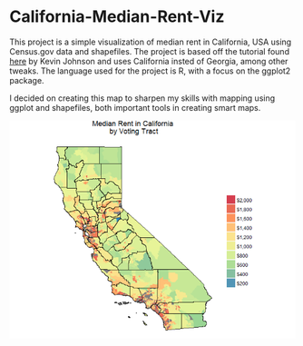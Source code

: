 # California-Median-Rent-Viz
This project is a simple visualization of median rent in California, USA using Census.gov data and shapefiles.  The project is based off the tutorial found [here](http://www.kevjohnson.org/making-maps-in-r/) by Kevin Johnson and uses California insted of Georgia, among other tweaks.  The language used for the project is R, with a focus on the ggplot2 package.

I decided on creating this map to sharpen my skills with mapping using ggplot and shapefiles, both important tools in creating smart maps.

![alt text](MedianRentCalifornia.PNG "California Median Rent")
